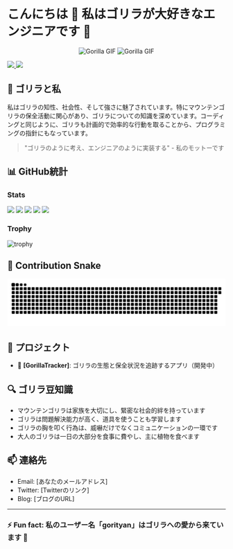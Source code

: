 # こんにちは 👋 私はゴリラが大好きなエンジニアです 🦍

<p align="center">
  <img src="https://media.giphy.com/media/YrZECW1GgBkqat6F0B/giphy.gif" width="300" alt="Gorilla GIF">
  <img src="https://media.giphy.com/media/3o85xKfO7gQxL4SxSE/giphy.gif" width="300" alt="Gorilla GIF">

</p>

<p align="left">
  <a href="https://github.com/gorityan">
    <img height="20" src="https://komarev.com/ghpvc/?username=gorityan" />
  </a>
  <a href="https://github.com/gorityan">
    <img height="20" src="https://img.shields.io/github/followers/gorityan?label=follow&logo=github&style=flat" />
  </a>
</p>

## 🦍 ゴリラと私

私はゴリラの知性、社会性、そして強さに魅了されています。特にマウンテンゴリラの保全活動に関心があり、ゴリラについての知識を深めています。コーディングと同じように、ゴリラも計画的で効率的な行動を取ることから、プログラミングの指針にもなっています。

> "ゴリラのように考え、エンジニアのように実装する" - 私のモットーです

## 📊 GitHub統計

### Stats
![](http://github-profile-summary-cards.vercel.app/api/cards/profile-details?username=あなたのGitHub名&theme=gruvbox)
![](http://github-profile-summary-cards.vercel.app/api/cards/repos-per-language?username=あなたのGitHub名&theme=gruvbox)
![](http://github-profile-summary-cards.vercel.app/api/cards/most-commit-language?username=あなたのGitHub名&theme=gruvbox)
![](http://github-profile-summary-cards.vercel.app/api/cards/stats?username=あなたのGitHub名&theme=gruvbox)
![](http://github-profile-summary-cards.vercel.app/api/cards/productive-time?username=あなたのGitHub名&theme=gruvbox&utcOffset=9)

### Trophy
![trophy](https://github-profile-trophy.vercel.app/?username=gorityan&theme=nord&column=3&rank=SECRET,SSS,SS,S,AAA,AA,A,B,C&margin-w=15)

## 🐍 Contribution Snake
![GitHub Snake](https://raw.githubusercontent.com/gorityan/gorityan/output/github-contribution-grid-snake.svg)

## 🚀 プロジェクト

- 🦍 **[GorillaTracker]**: ゴリラの生態と保全状況を追跡するアプリ（開発中）


## 🔍 ゴリラ豆知識

- マウンテンゴリラは家族を大切にし、緊密な社会的絆を持っています
- ゴリラは問題解決能力が高く、道具を使うことも学習します
- ゴリラの胸を叩く行為は、威嚇だけでなくコミュニケーションの一環です
- 大人のゴリラは一日の大部分を食事に費やし、主に植物を食べます

## 📫 連絡先

- Email: [あなたのメールアドレス]
- Twitter: [Twitterのリンク]
- Blog: [ブログのURL]

---

### ⚡ Fun fact: 私のユーザー名「gorityan」はゴリラへの愛から来ています 🦍
